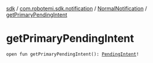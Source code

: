 [sdk](../../index.md) / [com.robotemi.sdk.notification](../index.md) / [NormalNotification](index.md) / [getPrimaryPendingIntent](./get-primary-pending-intent.md)

# getPrimaryPendingIntent

`open fun getPrimaryPendingIntent(): `[`PendingIntent`](https://developer.android.com/reference/android/app/PendingIntent.html)`!`